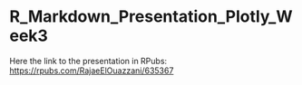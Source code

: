 # R_Markdown_Presentation_Plotly_Week3

Here the link to the presentation in RPubs: https://rpubs.com/RajaeElOuazzani/635367
